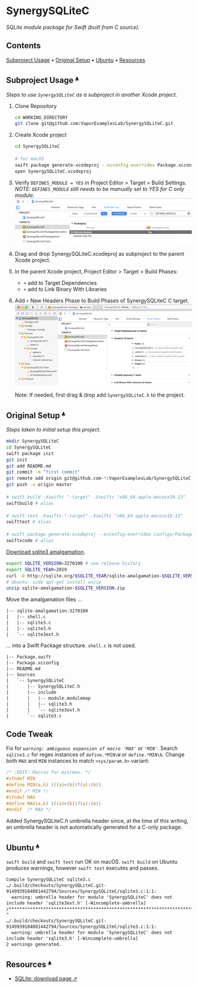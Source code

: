 # SynergySQLiteC

_SQLite module package for Swift (built from C source)._

## Contents <a id="contents"></a>
[Subproject Usage](#SubprojectUsage) •
[Original Setup](#OriginalSetup) •
[Ubuntu](#Ubuntu) •
[Resources](#resources-)

## Subproject Usage <a id="SubprojectUsage"></a><sup>[▴](#contents)</sup>

_Steps to use `SynergySQLiteC` as a subproject in another Xcode project._

1. Clone Repository

    ``` bash
    cd WORKING_DIRECTORY
    git clone git@github.com:VaporExamplesLab/SynergySQLiteC.git
    ```

2. Create Xcode project

    ``` bash
    cd SynergySQLiteC

    # for macOS
    swift package generate-xcodeproj --xcconfig-overrides Package.xcconfig
    open SynergySQLiteC.xcodeproj
    ```

3. Verify `DEFINES_MODULE = YES` in Project Editor > Target > Build Settings. _NOTE: `DEFINES_MODULE` still needs to be manually set to YES for C only module._ <br> ![BuildSettingsModule](README_files/BuildSettingsModule.png)

4. Drag and drop SynergySQLiteC.xcodeproj as subproject to the parent Xcode project.

5. In the parent Xcode project, Project Editor > Target > Build Phases:
    * `+` add to Target Dependencies
    * `+` add to Link Binary With Libraries

6. Add `+` New Headers Phase to Build Phases of SynergySQLiteC C target.<br> ![](README_files/BuildPhasesHeaders.png)

    Note: If needed, first drag & drop add `SynergySQLiteC.h` to the project.  


## Original Setup <a id="OriginalSetup"></a><sup>[▴](#contents)</sup>

_Steps taken to initial setup this project._

``` bash
mkdir SynergySQLiteC
cd SynergySQLiteC
swift package init
git init
git add README.md
git commit -m "first commit"
git remote add origin git@github.com-*:VaporExamplesLab/SynergySQLiteC.git
git push -u origin master

# swift build -Xswiftc "-target" -Xswiftc "x86_64-apple-macosx10.13"
swiftbuild # alias

# swift test -Xswiftc "-target" -Xswiftc "x86_64-apple-macosx10.13"
swifttest # alias

# swift package generate-xcodeproj --xcconfig-overrides Configs/Package.xcconfig
swiftxcode # alias

```

[Download sqlite3 amalgamation](http://sqlite.org/download.html).

``` bash
export SQLITE_VERSION=3270100 # see release history
export SQLITE_YEAR=2019
curl -O http://sqlite.org/$SQLITE_YEAR/sqlite-amalgamation-$SQLITE_VERSION.zip
# Ubuntu: sudo apt-get install unzip
unzip sqlite-amalgamation-$SQLITE_VERSION.zip
```

Move the amalgamation files …

```
|-- sqlite-amalgamation-3270100
|   |-- shell.c
|   |-- sqlite3.c
|   |-- sqlite3.h
|   `-- sqlite3ext.h
```

… into a Swift Package structure. `shell.c` is not used.

```
|-- Package.swift
|-- Package.xcconfig
|-- README.md
|-- Sources
|   `-- SynergySQLiteC
|       |-- SynergySQLiteC.h
|       |-- include
|       |   |-- module.modulemap
|       |   |-- sqlite3.h
|       |   `-- sqlite3ext.h
|       `-- sqlite3.c
```

## Code Tweak

Fix for _`warning: ambiguous expansion of macro 'MAX'`_ or _`'MIN'`_. Search `sqlite3.c` for regex instances of `define.*MIN\W` or `define.*MIN\b`.  Change both `MAX` and `MIN` instances to match `<sys/param.h>` variant:

``` c
/* :EDIT: Macros for min/max. */
#ifndef MIN
#define	MIN(a,b) (((a)<(b))?(a):(b))
#endif /* MIN */
#ifndef MAX
#define	MAX(a,b) (((a)>(b))?(a):(b))
#endif	/* MAX */
```

Added SynergySQLiteC.h umbrella header since, at the time of this writing, an umbrella header is not automatically generated for a C-only package.

## Ubuntu  <a id="Ubuntu"></a><sup>[▴](#contents)</sup>

`swift build` and `swift test` run OK on macOS. `swift build` on Ubuntu produces warnings, however `swift test` executes and passes.

```
Compile SynergySQLiteC sqlite3.c
…/.build/checkouts/SynergySQLiteC.git-9149939184881442794/Sources/SynergySQLiteC/sqlite3.c:1:1: 
  warning: umbrella header for module 'SynergySQLiteC' does not include header 'sqlite3ext.h' [-Wincomplete-umbrella]
/******************************************************************************
^
…/.build/checkouts/SynergySQLiteC.git-9149939184881442794/Sources/SynergySQLiteC/sqlite3.c:1:1: 
  warning: umbrella header for module 'SynergySQLiteC' does not include header 'sqlite3.h' [-Wincomplete-umbrella]
2 warnings generated.
```

## Resources <a id="resources-"></a><sup>[▴](#contents)</sup>

* [SQLite: download page ⇗](https://sqlite.org/download.html)

